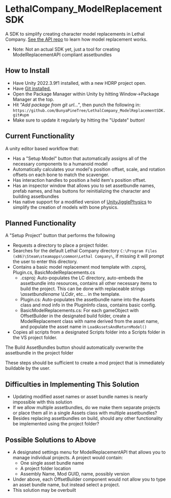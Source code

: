 # LethalCompany_ModelReplacementSDK
A SDK to simplify creating character model replacements in Lethal Company. [See the API repo](https://github.com/BunyaPineTree/LethalCompany_ModelReplacementAPI) to learn how model replacement works. 
* Note: Not an actual SDK yet, just a tool for creating ModelReplacementAPI compliant assetbundles

How to Install
-
- Have Unity 2022.3.9f1 installed, with a new HDRP project open.
- Have [Git installed.](https://git-scm.com/downloads)
- Open the Package Manager within Unity by hitting Window->Package Manager at the top.
- Hit *"Add package from git url..."*, then punch the following in: `https://github.com/BunyaPineTree/LethalCompany_ModelReplacementSDK.git#upm`
- Make sure to update it regularly by hitting the "Update" button!

Current Functionality
-
A unity editor based workflow that:
- Has a "Setup Model" button that automatically assigns all of the necessary components to a humanoid model
- Automatically calculates your model's position offset, scale, and rotation offsets on each bone to match the scavenger.
- Has interaction handles to position a held item's position offset.
- Has an inspector window that allows you to set assetbundle names, prefab names, and has buttons for reinitializing the character and building assetbundles
- Has native support for a modified version of [UnityJigglePhysics](https://github.com/naelstrof/UnityJigglePhysics) to simplify the creation of models with bone physics. 

Planned Functionality
-
A "Setup Project" button that performs the following
- Requests a directory to place a project folder.
- Searches for the default Lethal Company directory `C:\Program Files (x86)\Steam\steamapps\common\Lethal Company\`, if missing it will prompt the user to enter this directory.
- Contains a basic model replacement mod template with .csproj, Plugin.cs, BasicModelReplacements.cs
  - .csproj: Auto-populates the LC directory, auto-embeds the assetbundle into resources, contains all other necessary items to build the project. This can be done with replaceable strings \\$assetbundlename$ \\$LCdir$, etc... in the template.
  - Plugin.cs: Auto-populates the assetbundle name into the Assets class and mod info in the PluginInfo class, contains basic config.
  - BasicModelReplacements.cs: For each gameObject with OffsetBuilder in the designated build folder, create a ModelReplacement class with name derived from the asset name, and populate the asset name in `LoadAssetsAndReturnModel()`
- Copies all scripts from a designated Scripts folder into a Scripts folder in the VS project folder.

The Build AssetBundles button should automatically overwrite the assetbundle in the project folder 

These steps should be sufficient to create a mod project that is immediately buildable by the user.

Difficulties in Implementing This Solution
-
- Updating modified asset names or asset bundle names is nearly impossible with this solution
- If we allow multiple assetbundles, do we make them separate projects or place them all in a single Assets class with multiple assetbundles?
- Besides replacing assetbundles on build, should any other functionality be implemented using the project folder?

Possible Solutions to Above
-
- A designated settings menu for ModelReplacementAPI that allows you to manage individual projects. A project would contain:
  - One single asset bundle name
  - A project folder location
  - Assembly Name, Mod GUID, name, possibly version
- Under above, each OffsetBuilder component would not allow you to type an asset bundle name, but instead select a project.
- This solution may be overbuilt

